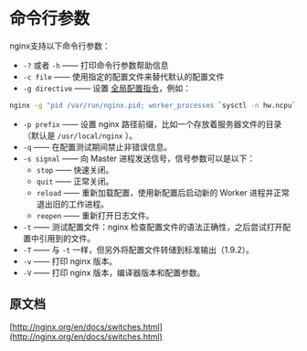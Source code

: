 # 命令行参数

nginx支持以下命令行参数：

- `-?` 或者 `-h` —— 打印命令行参数帮助信息
- `-c file` —— 使用指定的配置文件来替代默认的配置文件
- `-g directive` —— 设置 [全局配置指令](http://nginx.org/en/docs/ngx_core_module.html)，例如：

```bash
nginx -g "pid /var/run/nginx.pid; worker_processes `sysctl -n hw.ncpu`;"
```

- `-p prefix` —— 设置 nginx 路径前缀，比如一个存放着服务器文件的目录（默认是 `/usr/local/nginx` ）。
- `-q` —— 在配置测试期间禁止非错误信息。
- `-s signal` —— 向 Master 进程发送信号，信号参数可以是以下：
    - `stop` —— 快速关闭。
    - `quit` —— 正常关闭。
    - `reload` —— 重新加载配置，使用新配置后启动新的 Worker 进程并正常退出旧的工作进程。
    - `reopen` —— 重新打开日志文件。
- `-t` —— 测试配置文件：nginx 检查配置文件的语法正确性，之后尝试打开配置中引用到的文件。
- `-T` —— 与 `-t` 一样，但另外将配置文件转储到标准输出（1.9.2）。
- `-v` —— 打印 nginx 版本。
- `-V` —— 打印 nginx 版本，编译器版本和配置参数。

## 原文档

[http://nginx.org/en/docs/switches.html](http://nginx.org/en/docs/switches.html)
